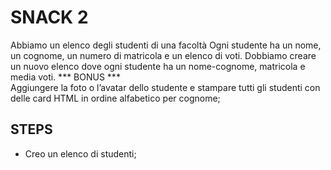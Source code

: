 SNACK 2
======

Abbiamo un elenco degli studenti di una facoltà
Ogni studente ha un nome, un cognome, un numero di matricola e un elenco di voti.
Dobbiamo creare un nuovo elenco dove ogni studente ha un nome-cognome, matricola e media voti.
*** BONUS *** <br>
Aggiungere la foto o l’avatar dello studente e stampare tutti gli studenti con delle card HTML in ordine alfabetico per cognome;

## STEPS
- Creo un elenco di studenti;

